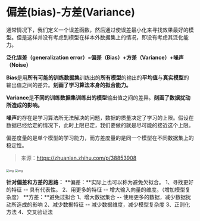 # 偏差(bias)-方差(Variance)



通常情况下，我们定义一个误差函数，然后通过使误差最小化来寻找效果最好的模型。但是这样并没有考虑到模型在样本外数据集上的情况，即没有考虑其泛化能力。

**泛化误差（generalization error）**=**偏差（Bias）+方差（Variance）+噪声（Noise）**



**Bias**是用**所有可能的训练数据集**训练出的**所有模型**的输出的**平均值**与**真实模型**的输出值之间的差异。**刻画了学习算法本身的拟合能力。**

**Variance**是**不同的训练数据集训练出的模型**输出值之间的差异。**刻画了数据扰动所造成的影响。**

**噪声**的存在是学习算法所无法解决的问题，数据的质量决定了学习的上限。假设在数据已经给定的情况下，此时上限已定，我们要做的就是尽可能的接近这个上限。

偏差度量的是单个模型的学习能力，而方差度量的是同一个模型在不同数据集上的稳定性。

> 来源：https://zhuanlan.zhihu.com/p/38853908

<img src="https://pic2.zhimg.com/80/v2-237e06cf5d700137a7370e7d2cf246c5_1440w.jpg" alt="img" style="zoom:50%;" />     <img src="https://pic1.zhimg.com/80/v2-7f56516f55463656e81d55edc5c069e8_1440w.jpg" alt="img" style="zoom:50%;" />



**针对偏差和方差的思路：**
**偏差：**实际上也可以称为避免欠拟合。
1、寻找更好的特征 -- 具有代表性。
2、用更多的特征 -- 增大输入向量的维度。（增加模型复杂度）
**方差：**避免过拟合
1、增大数据集合 -- 使用更多的数据，减少数据扰动所造成的影响
2、减少数据特征 -- 减少数据维度，减少模型复杂度
3、正则化方法
4、交叉验证法

